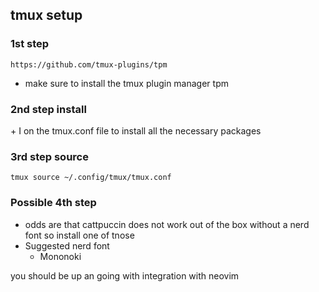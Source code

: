 ## tmux setup

### 1st step
    https://github.com/tmux-plugins/tpm
* make sure to install the tmux plugin manager tpm

### 2nd step install
   <C-space> + I on the tmux.conf file to install all the necessary packages

### 3rd step source
    tmux source ~/.config/tmux/tmux.conf

### Possible 4th step
* odds are that cattpuccin does not work out of the box without a nerd font so install one of tnose
* Suggested nerd font
    * Mononoki

you should be up an going with integration with neovim
